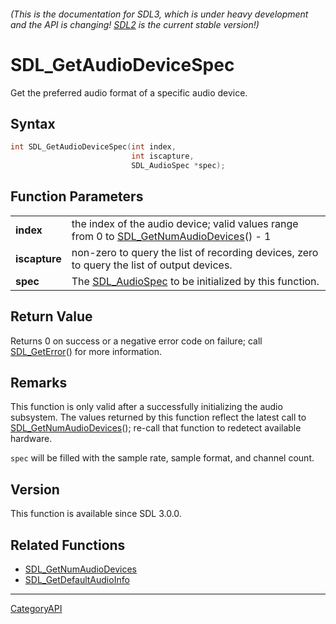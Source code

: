 ###### (This is the documentation for SDL3, which is under heavy development and the API is changing! [SDL2](https://wiki.libsdl.org/SDL2/) is the current stable version!)
# SDL_GetAudioDeviceSpec

Get the preferred audio format of a specific audio device.

## Syntax

```c
int SDL_GetAudioDeviceSpec(int index,
                           int iscapture,
                           SDL_AudioSpec *spec);

```

## Function Parameters

|                   |                                                                                                                    |
| ----------------- | ------------------------------------------------------------------------------------------------------------------ |
| **index**         | the index of the audio device; valid values range from 0 to [SDL_GetNumAudioDevices](SDL_GetNumAudioDevices.md)() - 1 |
| **iscapture**     | non-zero to query the list of recording devices, zero to query the list of output devices.                         |
| **spec**          | The [SDL_AudioSpec](SDL_AudioSpec.md) to be initialized by this function.                                             |

## Return Value

Returns 0 on success or a negative error code on failure; call
[SDL_GetError](SDL_GetError.md)() for more information.

## Remarks

This function is only valid after a successfully initializing the audio
subsystem. The values returned by this function reflect the latest call to
[SDL_GetNumAudioDevices](SDL_GetNumAudioDevices.md)(); re-call that function
to redetect available hardware.

`spec` will be filled with the sample rate, sample format, and channel
count.

## Version

This function is available since SDL 3.0.0.

## Related Functions

* [SDL_GetNumAudioDevices](SDL_GetNumAudioDevices.md)
* [SDL_GetDefaultAudioInfo](SDL_GetDefaultAudioInfo.md)

----
[CategoryAPI](CategoryAPI.md)
